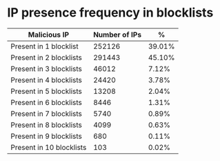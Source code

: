 # IP presence frequency in blocklists
| Malicious IP | Number of IPs | % |
|----|----|----|
| Present in 1 blocklist | 252126 | 39.01% |
| Present in 2 blocklists | 291443 | 45.10% |
| Present in 3 blocklists | 46012 | 7.12% |
| Present in 4 blocklists | 24420 | 3.78% |
| Present in 5 blocklists | 13208 | 2.04% |
| Present in 6 blocklists | 8446 | 1.31% |
| Present in 7 blocklists | 5740 | 0.89% |
| Present in 8 blocklists | 4099 | 0.63% |
| Present in 9 blocklists | 680 | 0.11% |
| Present in 10 blocklists | 103 | 0.02% |

